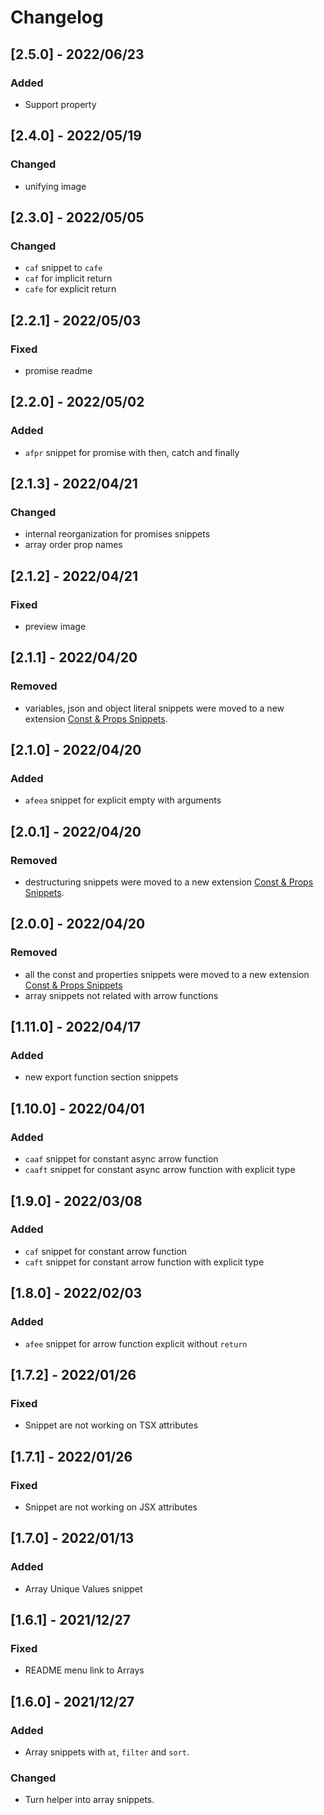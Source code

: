 # Changelog

<!-- http://keepachangelog.com/en/1.0.0/
Added       for new features.
Changed     for changes in existing functionality.
Deprecated  for once-stable features removed in upcoming releases.
Removed     for deprecated features removed in this release.
Fixed       for any bug fixes.
Security    to invite users to upgrade in case of vulnerabilities.
-->

## [2.5.0] - 2022/06/23

### Added

- Support property

## [2.4.0] - 2022/05/19

### Changed

- unifying image

## [2.3.0] - 2022/05/05

### Changed

- `caf` snippet to `cafe`
- `caf` for implicit return
- `cafe` for explicit return

## [2.2.1] - 2022/05/03

### Fixed

- promise readme

## [2.2.0] - 2022/05/02

### Added

- `afpr` snippet for promise with then, catch and finally

## [2.1.3] - 2022/04/21

### Changed

- internal reorganization for promises snippets
- array order prop names

## [2.1.2] - 2022/04/21

### Fixed

- preview image

## [2.1.1] - 2022/04/20

### Removed

- variables, json and object literal snippets were moved to a new extension [Const & Props Snippets](https://marketplace.visualstudio.com/items?itemName=deinsoftware).

## [2.1.0] - 2022/04/20

### Added

- `afeea` snippet for explicit empty with arguments

## [2.0.1] - 2022/04/20

### Removed

- destructuring snippets were moved to a new extension [Const & Props Snippets](https://marketplace.visualstudio.com/items?itemName=deinsoftware).

## [2.0.0] - 2022/04/20

### Removed

- all the const and properties snippets were moved to a new extension [Const & Props Snippets](https://marketplace.visualstudio.com/items?itemName=deinsoftware.const-props-snippets)
- array snippets not related with arrow functions

## [1.11.0] - 2022/04/17

### Added

- new export function section snippets

## [1.10.0] - 2022/04/01

### Added

- `caaf` snippet for constant async arrow function
- `caaft` snippet for constant async arrow function with explicit type

## [1.9.0] - 2022/03/08

### Added

- `caf` snippet for constant arrow function
- `caft` snippet for constant arrow function with explicit type

## [1.8.0] - 2022/02/03

### Added

- `afee` snippet for arrow function explicit without `return`

## [1.7.2] - 2022/01/26

### Fixed

- Snippet are not working on TSX attributes

## [1.7.1] - 2022/01/26

### Fixed

- Snippet are not working on JSX attributes

## [1.7.0] - 2022/01/13

### Added

- Array Unique Values snippet

## [1.6.1] - 2021/12/27

### Fixed

- README menu link to Arrays

## [1.6.0] - 2021/12/27

### Added

- Array snippets with `at`, `filter` and `sort`.

### Changed

- Turn helper into array snippets.
